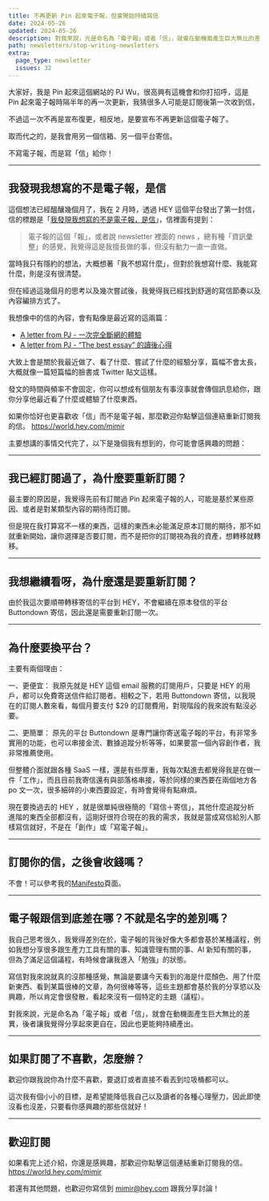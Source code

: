 ```yaml
---
title: 不再更新 Pin 起來電子報，但會開始持續寫信
date: 2024-05-26
updated: 2024-05-26
description: 對我來說，光是命名為「電子報」或者「信」，就會在動機面產生巨大無比的差異，後者讓我覺得分享起來更自在，因此也更能夠持續產出。
path: newsletters/stop-writing-newsletters
extra:
  page_type: newsletter
  issues: 32
---
```



大家好，我是 Pin 起來這個網站的 PJ Wu，很高興有這機會和你打招呼，這是 Pin 起來電子報時隔半年的再一次更新，我猜很多人可能是訂閱後第一次收到信，

不過這一次不再是宣布復更，相反地，是要宣布不再更新這個電子報了。

取而代之的，是我會用另一個信箱、另一個平台寄信。

不寫電子報，而是寫「信」給你！

---

## 我發現我想寫的不是電子報，是信

這個想法已經醞釀幾個月了，我在 2 月時，透過 HEY 這個平台發出了第一封信，信的標題是「[我發現我想寫的不是電子報，是信](https://world.hey.com/mimir/a-letter-from-pj-9652abe2)」，信裡面有提到：

> 電子報的這個「報」，或者說 newsletter 裡面的 news ，總有種「資訊彙整」的感覺，我覺得這是我擅長做的事，但沒有動力一直一直做。

當時我只有隱約的想法，大概想著「我不想寫什麼」，但對於我想寫什麼、我能寫什麼，則是沒有很清楚。

但在經過這幾個月的思考以及幾次嘗試後，我覺得我已經找到舒適的寫信節奏以及內容編排方式了。

我想像中的信的內容，會有點像是最近寫的這兩篇：

- [A letter from PJ - 一次完全斷網的體驗](https://world.hey.com/mimir/a-letter-from-pj-8e254a4c)
- [A letter from PJ - “The best essay” 的讀後心得](https://world.hey.com/mimir/a-letter-from-pj-the-best-essay-ed2ab313)

大致上會是關於我最近做了、看了什麼、嘗試了什麼的經驗分享，篇幅不會太長，大概就像一篇短篇幅的臉書或 Twitter 貼文這樣。

發文的時間與頻率不會固定，你可以想成有個朋友有事沒事就會傳個訊息給你，跟你分享他最近看了什麼或體驗了什麼東西。

如果你恰好也更喜歡收「信」而不是電子報，那麼歡迎你點擊這個連結重新訂閱我的信。 <https://world.hey.com/mimir>


主要想講的事情交代完了，以下是幾個我有想到的，你可能會感興趣的問題：

---

## 我已經訂閱過了，為什麼要重新訂閱？

最主要的原因是，我覺得先前有訂閱過 Pin 起來電子報的人，可能是基於某些原因、或者是對某類型內容的期待而訂閱。

但是現在我打算寫不一樣的東西，這樣的東西未必能滿足原本訂閱的期待，那不如就重新開始，讓你選擇是否要訂閱，而不是把你的訂閱視為我的資產，想轉移就轉移。

---

## 我想繼續看呀，為什麼還是要重新訂閱？

由於我這次要順帶轉移寄信的平台到 HEY，不會繼續在原本發信的平台 Buttondown 寄信，因此還是需要重新訂閱一次。

---

## 為什麼要換平台？

主要有兩個理由：

一、更便宜：
我原先就是 HEY 這個 email 服務的訂閱用戶，只要是 HEY 的用戶，都可以免費寄送信件給訂閱者。相較之下，若用 Buttondown 寄信，以我現在的訂閱人數來看，每個月要支付 $29 的訂閱費用，對現階段的我來說有點沒必要。

二、更簡單：
原先的平台 Buttondown 是專門讓你寄送電子報的平台，有非常多實用的功能，也可以串接金流、數據追蹤分析等等，如果要當一個內容創作者，我非常推薦使用。

但整體介面就跟各種 SaaS 一樣，還是有些厚重，我每次點進去都覺得我是在做一件「工作」，而且目前我寄信還有與部落格串接，等於同樣的東西要在兩個地方各 po 文一次，很多細碎的小東西要設定，有時會覺得有點麻煩。

現在要換過去的 HEY ，就是很單純很極簡的「寫信＋寄信」，其他什麼追蹤分析進階的東西全部都沒有，這剛好很符合現在的我的需求，我就是當成寫信給別人那樣寫信就好，不是在「創作」或「寫電子報」。

---

## 訂閱你的信，之後會收錢嗎？

不會！可以參考我的[Manifesto](https://pinchlime.com/manifesto/)頁面。

---

## 電子報跟信到底差在哪？不就是名字的差別嗎？

我自己思考很久，我覺得差別在於，電子報的背後好像大多都會基於某種議程，例如我想分享很多跟生產力工具有關的事、知識管理有關的事、AI 新知有關的事，但為了滿足這個議程，有時候會讓我進入「勉強」的狀態。

寫信對我來說就真的沒那種感覺，無論是要講今天看到的海是什麼顏色、用了什麼新東西、看到某篇很棒的文章，為何很棒等等，這些主題都會基於我的分享慾以及興趣，所以肯定會很發散，看起來沒有一個特定的主題（議程）。

對我來說，光是命名為「電子報」或者「信」，就會在動機面產生巨大無比的差異，後者讓我覺得分享起來更自在，因此也更能夠持續產出。

---

## 如果訂閱了不喜歡，怎麼辦？

歡迎你跟我說你為什麼不喜歡，要退訂或者直接不看丟到垃圾桶都可以。

這次我有個小小的目標，是希望能降低我自己以及讀者的各種心理壓力，因此即使沒看也沒差，只要看你感興趣的那些信就好！


---

## 歡迎訂閱

如果看完上述介紹，你還是感興趣，那歡迎你點擊這個連結重新訂閱我的信。 <https://world.hey.com/mimir>

若還有其他問題，也歡迎你寫信到 mimir@hey.com 跟我分享討論！